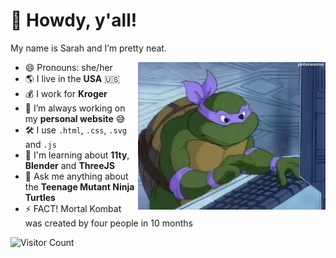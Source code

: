 # 🤠 Howdy, y'all!

My name is Sarah and I’m pretty neat.

<img src='https://github.com/zarahzachz/zarahzachz/blob/master/donnie.gif' alt='Donatello from Teenage Mutant Ninja Turtles types wildly on 90s desktop computer' width='300px' align='right'/>

- 😄 Pronouns: she/her
- 🌎 I live in the **USA** 🇺🇸
- 💰 I work for **Kroger**
- 🔭 I’m always working on my **personal website** 😅
- 🛠 I use `.html`, `.css`, `.svg` and `.js`
- 🌱 I'm learning about **11ty**, **Blender** and **ThreeJS**
- 💬 Ask me anything about the **Teenage Mutant Ninja Turtles**
- ⚡️ FACT! Mortal Kombat was created by four people in 10 months

![Visitor Count](https://profile-counter.glitch.me/zarahzachz/count.svg)

